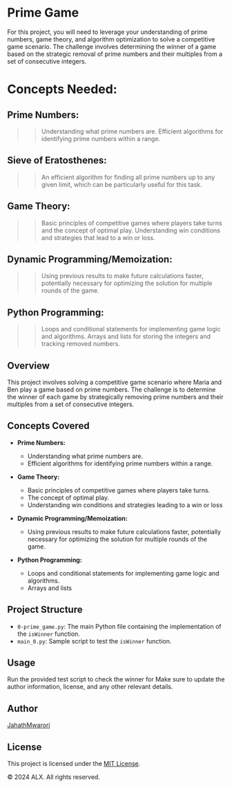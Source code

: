 #  Prime Game 

For this project, you will need to leverage your understanding of prime numbers, game theory, and algorithm optimization to solve a competitive game scenario. The challenge involves determining the winner of a game based on the strategic removal of prime numbers and their multiples from a set of consecutive integers.

# Concepts Needed:
## Prime Numbers:

>> Understanding what prime numbers are.
Efficient algorithms for identifying prime numbers within a range.
## Sieve of Eratosthenes:

>> An efficient algorithm for finding all prime numbers up to any given limit, which can be particularly useful for this task.
## Game Theory:

>> Basic principles of competitive games where players take turns and the concept of optimal play.
Understanding win conditions and strategies that lead to a win or loss.
## Dynamic Programming/Memoization:

>> Using previous results to make future calculations faster, potentially necessary for optimizing the solution for multiple rounds of the game.
## Python Programming:

>> Loops and conditional statements for implementing game logic and algorithms.
Arrays and lists for storing the integers and tracking removed numbers.

## Overview
This project involves solving a competitive game scenario where Maria and Ben play a game based on prime numbers. The challenge is to determine the winner of each game by strategically removing prime numbers and their multiples from a set of consecutive integers.

## Concepts Covered
- **Prime Numbers:**
  - Understanding what prime numbers are.
  - Efficient algorithms for identifying prime numbers within a range.

- **Game Theory:**
  - Basic principles of competitive games where players take turns.
  - The concept of optimal play.
  - Understanding win conditions and strategies leading to a win or loss

- **Dynamic Programming/Memoization:**
  - Using previous results to make future calculations faster, potentially necessary for optimizing the solution for multiple rounds of the game.

- **Python Programming:**
  - Loops and conditional statements for implementing game logic and algorithms.
  - Arrays and lists 


## Project Structure
- `0-prime_game.py`: The main Python file containing the implementation of the `isWinner` function.
- `main_0.py`: Sample script to test the `isWinner` function.

## Usage
Run the provided test script to check the winner for Make sure to update the author information, license, and any other relevant details.

## Author
[JahathMwarori](jahathmwarori)

## License
This project is licensed under the [MIT License](LICENSE).

© 2024 ALX. All rights reserved.
